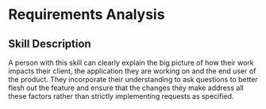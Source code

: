 # Requirements Analysis

## Skill Description
A person with this skill can clearly explain the big picture of how their work impacts their client, the application they are working on and the end user of the product.   They incorporate their understanding to ask questions to better flesh out the feature and ensure that the changes they make address all these factors rather than strictly implementing requests as specified.  
